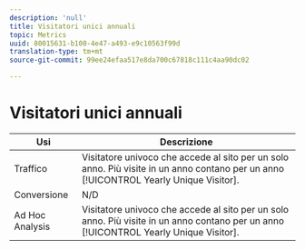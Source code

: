 ```yaml
---
description: 'null'
title: Visitatori unici annuali
topic: Metrics
uuid: 80015631-b100-4e47-a493-e9c10563f99d
translation-type: tm+mt
source-git-commit: 99ee24efaa517e8da700c67818c111c4aa90dc02

---
```



# Visitatori unici annuali

| Usi | Descrizione |
|---|---|
| Traffico | Visitatore univoco che accede al sito per un solo anno. Più visite in un anno contano per un anno [!UICONTROL Yearly Unique Visitor]. |
| Conversione | N/D |
| Ad Hoc Analysis | Visitatore univoco che accede al sito per un solo anno. Più visite in un anno contano per un anno [!UICONTROL Yearly Unique Visitor]. |

